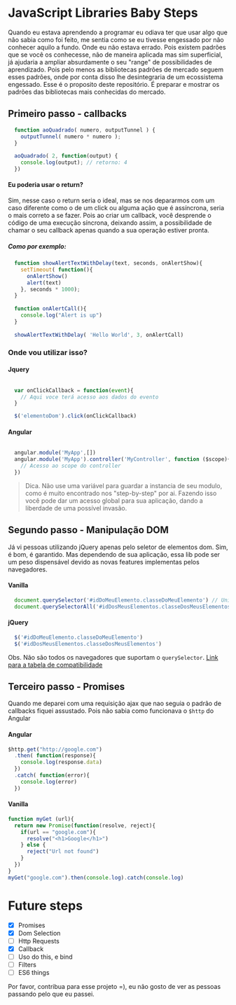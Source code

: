 # JavaScript Libraries Baby Steps
Quando eu estava aprendendo a programar eu odiava ter que usar algo que não sabia como foi feito, me sentia como se eu tivesse engessado por não conhecer aquilo a fundo.
Onde eu não estava errado. Pois existem padrões que se você os conhecesse, não de maneira aplicada mas sim superficial, já ajudaria a ampliar absurdamente o seu "range" de possibilidades de aprendizado. Pois pelo menos as bibliotecas padrões de mercado seguem esses padrões, onde por conta disso lhe desintegraria de um ecossistema engessado.
Esse é o proposito deste repositório. É preparar e mostrar os padrões das bibliotecas mais conhecidas do mercado.


## Primeiro passo - callbacks

```javascript
  function aoQuadrado( numero, outputTunnel ) {
    outputTunnel( numero * numero ); 
  }
  
  aoQuadrado( 2, function(output) { 
    console.log(output); // retorno: 4
  }) 
```

#### Eu poderia usar o return?
Sim, nesse caso o return seria o ideal, mas se nos depararmos com um caso diferente como o de um click ou alguma ação que é assíncrona, seria o mais correto a se fazer. Pois ao criar um callback, você desprende o código de uma execução síncrona, deixando assim, a possibilidade de chamar o seu callback apenas quando a sua operação estiver pronta.
##### Como por exemplo:
```javascript
  function showAlertTextWithDelay(text, seconds, onAlertShow){
    setTimeout( function(){
      onAlertShow()
      alert(text)
    }, seconds * 1000);
  } 
  
  function onAlertCall(){
    console.log("Alert is up")
  }
  
  showAlertTextWithDelay( 'Hello World', 3, onAlertCall)
```

### Onde vou utilizar isso?

#### Jquery
```javascript

  var onClickCallback = function(event){
    // Aqui voce terá acesso aos dados do evento
  }

  $('elementoDom').click(onClickCallback)

```
#### Angular
```javascript

  angular.module('MyApp',[])
  angular.module('MyApp').controller('MyController', function ($scope){
    // Acesso ao scope do controller
  })
```
> Dica. Não use uma variável para guardar a instancia de seu modulo, como é muito encontrado nos "step-by-step" por ai. Fazendo isso você pode dar um acesso global para sua aplicação, dando a liberdade de uma possível invasão.

## Segundo passo - Manipulação DOM
Já vi pessoas utilizando jQuery apenas pelo seletor de elementos dom. Sim, é bom, é garantido. Mas dependendo de sua aplicação, essa lib pode ser um peso dispensável devido as novas features implementas pelos navegadores.

#### Vanilla
```javascript
  document.querySelector('#idDoMeuElemento.classeDoMeuElemento') // Unico elemento
  document.querySelectorAll('#idDosMeusElementos.classeDosMeusElementos') // Array resultando na seleção
```
#### jQuery
```javascript
  $('#idDoMeuElemento.classeDoMeuElemento')
  $('#idDosMeusElementos.classeDosMeusElementos')
```

Obs. Não são todos os navegadores que suportam o `querySelector`.
[Link para a tabela de compatibilidade](https://caniuse.com/#search=querySelector)

## Terceiro passo - Promises
Quando me deparei com uma requisição ajax que nao seguia o padrão de callbacks fiquei assustado. Pois não sabia como funcionava o `$http` do Angular

#### Angular
```javascript
$http.get("http://google.com")
  .then( function(response){
    console.log(response.data)
  })
  .catch( function(error){
    console.log(error)
  })
```
#### Vanilla
```javascript
function myGet (url){
  return new Promise(function(resolve, reject){
    if(url == "google.com"){
      resolve("<h1>Google</h1>")
    } else {
      reject("Url not found")
    }
  })
}
myGet("google.com").then(console.log).catch(console.log)
```

# Future steps

- [X] Promises
- [X] Dom Selection
- [ ] Http Requests
- [X] Callback
- [ ] Uso do this, e bind
- [ ] Filters
- [ ] ES6 things

Por favor, contribua para esse projeto =), eu não gosto de ver as pessoas passando pelo que eu passei.
